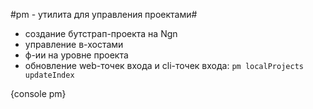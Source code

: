 #pm - утилита для управления проектами#

- создание бутстрап-проекта на Ngn
- управление в-хостами
- ф-ии на уровне проекта
- обновление web-точек входа и cli-точек входа: `pm localProjects updateIndex`

{console pm}